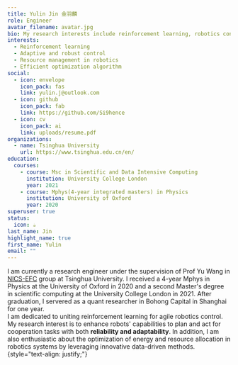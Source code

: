 ```yaml
---
title: Yulin Jin 金羽麟
role: Engineer
avatar_filename: avatar.jpg
bio: My research interests include reinforcement learning, robotics control and convex optimization.
interests:
  - Reinforcement learning
  - Adaptive and robust control
  - Resource management in robotics
  - Efficient optimization algorithm
social:
  - icon: envelope
    icon_pack: fas
    link: yulin.j@outlook.com
  - icon: github
    icon_pack: fab
    link: https://github.com/Si9hence
  - icon: cv
    icon_pack: ai
    link: uploads/resume.pdf
organizations:
  - name: Tsinghua University
    url: https://www.tsinghua.edu.cn/en/
education:
  courses:
    - course: Msc in Scientific and Data Intensive Computing
      institution: University College London
      year: 2021
    - course: Mphys(4-year integrated masters) in Physics
      institution: University of Oxford
      year: 2020
superuser: true
status:
  icon: ☕️
last_name: Jin
highlight_name: true
first_name: Yulin
email: ""
---
```


I am currently a research engineer under the supervision of Prof Yu Wang in [NICS-EFC](https://nicsefc.ee.tsinghua.edu.cn/) group at Tsinghua University.  I received a 4-year Mphys in Physics at the University of Oxford in 2020 and a second Master's degree in scientific computing at the University College London in 2021. After graduation, I servered as a quant researcher in Bohong Capital in Shanghai for one year.  
I am dedicated to uniting reinforcement learning for agile robotics control. My research interest is to enhance robots' capabilities to plan and act for cooperation tasks with both **reliability and adaptability**. In addition, I am also enthusiastic about the optimization of energy and resource allocation in robotics systems by leveraging innovative data-driven methods.
{style="text-align: justify;"}
